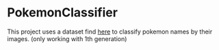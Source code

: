 # PokemonClassifier

This project uses a dataset find [here](https://www.kaggle.com/datasets/lantian773030/pokemonclassification?resource=download) to classify pokemon names by their images. (only working with 1th generation) 
 
